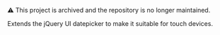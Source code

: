 :warning: This project is archived and the repository is no longer maintained.

Extends the jQuery UI datepicker to make it suitable for touch devices. 
